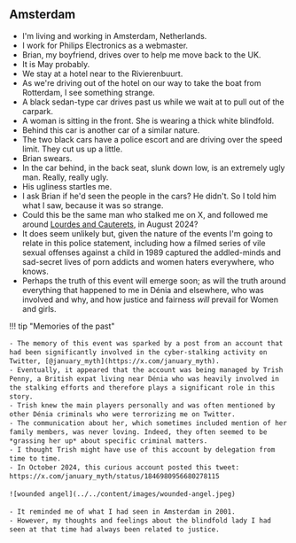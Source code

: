 ## Amsterdam

- I'm living and working in Amsterdam, Netherlands.
- I work for Philips Electronics as a webmaster.
- Brian, my boyfriend, drives over to help me move back to the UK.
- It is May probably.
- We stay at a hotel near to the Rivierenbuurt.
- As we're driving out of the hotel on our way to take the boat from Rotterdam, I see something strange.
- A black sedan-type car drives past us while we wait at to pull out of the carpark.
- A woman is sitting in the front. She is wearing a thick white blindfold.
- Behind this car is another car of a similar nature. 
- The two black cars have a police escort and are driving over the speed limit. They cut us up a little.
- Brian swears.
- In the car behind, in the back seat, slunk down low, is an extremely ugly man. Really, really ugly.
- His ugliness startles me.
- I ask Brian if he'd seen the people in the cars? He didn't. So I told him what I saw, because it was so strange. 
- Could this be the same man who stalked me on X, and followed me around [Lourdes and Cauterets](../2024/august.md#followed-by-the-gypsy-in-france), in August 2024?
- It does seem unlikely but, given the nature of the events I'm going to relate in this police statement, including how a filmed series of vile sexual offenses against a child in 1989 captured the addled-minds and sad-secret lives of porn addicts and women haters everywhere, who knows.
- Perhaps the truth of this event will emerge soon; as will the truth around everything that happened to me in Dénia and elsewhere, who was involved and why, and how justice and fairness *will* prevail for Women and girls.

!!! tip "Memories of the past"

    - The memory of this event was sparked by a post from an account that had been significantly involved in the cyber-stalking activity on Twitter, [@january_myth](https://x.com/january_myth).
    - Eventually, it appeared that the account was being managed by Trish Penny, a British expat living near Dénia who was heavily involved in the stalking efforts and therefore plays a significant role in this story. 
    - Trish knew the main players personally and was often mentioned by other Dénia criminals who were terrorizing me on Twitter. 
    - The communication about her, which sometimes included mention of her family members, was never loving. Indeed, they often seemed to be *grassing her up* about specific criminal matters.
    - I thought Trish might have use of this account by delegation from time to time.
    - In October 2024, this curious account posted this tweet: https://x.com/january_myth/status/1846980956680278115

    ![wounded angel](../../content/images/wounded-angel.jpeg)

    - It reminded me of what I had seen in Amsterdam in 2001.
    - However, my thoughts and feelings about the blindfold lady I had seen at that time had always been related to justice.
